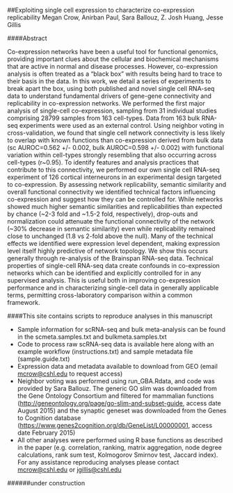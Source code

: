 ##Exploiting single cell expression to characterize co-expression replicability
Megan Crow, Anirban Paul, Sara Ballouz, Z. Josh Huang, Jesse Gillis

####Abstract

Co-expression networks have been a useful tool for functional genomics, providing important clues about the cellular and biochemical mechanisms that are active in normal and disease processes. However, co-expression analysis is often treated as a “black box” with results being hard to trace to their basis in the data. In this work, we detail a series of experiments to break apart the box, using both published and novel single cell RNA-seq data to understand fundamental drivers of gene-gene connectivity and replicability in co-expression networks. We performed the first major analysis of single-cell co-expression, sampling from 31 individual studies comprising 28799 samples from 163 cell-types. Data from 163 bulk RNA-seq experiments were used as an external control. Using neighbor voting in cross-validation, we found that single cell network connectivity is less likely to overlap with known functions than co-expression derived from bulk data (sc AUROC=0.562 +/- 0.002, bulk AUROC=0.598 +/- 0.002) with functional variation within cell-types strongly resembling that also occurring across cell-types (r~0.95). To identify features and analysis practices that contribute to this connectivity, we performed our own single cell RNA-seq experiment of 126 cortical interneurons in an experimental design targeted to co-expression. By assessing network replicability, semantic similarity and overall functional connectivity we identified technical factors influencing co-expression and suggest how they can be controlled for. While networks showed much higher semantic similarities and replicabilities than expected by chance (~2-3 fold and ~1.5-2 fold, respectively), drop-outs and normalization could attenuate the functional connectivity of the network (~30% decrease in semantic similarity) even while replicability remained close to unchanged (1.8 vs 2-fold above the null).  Many of the technical effects we identified were expression level dependent, making expression level itself highly predictive of network topology. We show this occurs generally through re-analysis of the Brainspan RNA-seq data. Technical properties of single-cell RNA-seq data create confounds in co-expression networks which can be identified and explicitly controlled for in any supervised analysis. This is useful both in improving co-expression performance and in characterizing single-cell data in generally applicable terms, permitting cross-laboratory comparison within a common framework. 


####This site contains scripts to reproduce analyses in this manuscript
* Sample information for scRNA-seq and bulk meta-analysis can be found in the scmeta.samples.txt and bulkmeta.samples.txt
* Code to process raw scRNA-seq data is available here along with an example workflow (instructions.txt) and sample metadata file (sample.guide.txt)
* Expression data and metadata available to download from GEO (email mcrow@cshl.edu to request access) 
* Neighbor voting was performed using run_GBA.Rdata, and code was provided by Sara Ballouz. The generic GO slim was downloaded from the Gene Ontology Consortium and filtered for mammalian functions (http://geneontology.org/page/go-slim-and-subset-guide, access date August 2015) and the synaptic geneset was downloaded from the Genes to Cognition database (https://www.genes2cognition.org/db/GeneList/L00000001, access date February 2015)
* All other analyses were performed using R base functions as described in the paper (e.g. correlation, ranking, matrix aggregation, node degree calculations, rank sum test, Kolmogorov Smirnov test, Jaccard index). For any assistance reproducing analyses please contact mcrow@cshl.edu or jgillis@cshl.edu

######under construction
